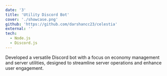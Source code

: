 ```yaml
---
date: '3'
title: 'Utility Discord Bot'
cover: './showcase.png'
github: 'https://github.com/darshancc23/celestia'
external: ''
tech:
  - Node.js
  - Discord.js
---
```


Developed a versatile Discord bot with a focus on economy management and server utilities, designed to streamline server operations and enhance user engagement.
